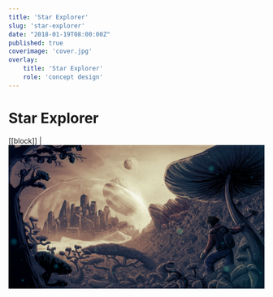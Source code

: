 ```yaml
---
title: 'Star Explorer'
slug: 'star-explorer'
date: "2018-01-19T08:00:00Z"
published: true
coverimage: 'cover.jpg'
overlay:
    title: 'Star Explorer'
    role: 'concept design'
---
```


# Star Explorer

[[block]]
| ![Star Explorer](star-explorer.jpg)
